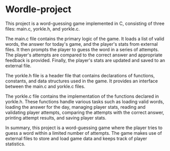 # Wordle-project

This project is a word-guessing game implemented in C, consisting of three files: main.c, yorkle.h, and yorkle.c.

The main.c file contains the primary logic of the game. It loads a list of valid words, the answer for today's game, and the player's stats from external files. It then prompts the player to guess the word in a series of attempts. The player's attempts are compared to the correct answer and appropriate feedback is provided. Finally, the player's stats are updated and saved to an external file.

The yorkle.h file is a header file that contains declarations of functions, constants, and data structures used in the game. It provides an interface between the main.c and yorkle.c files.

The yorkle.c file contains the implementation of the functions declared in yorkle.h. These functions handle various tasks such as loading valid words, loading the answer for the day, managing player stats, reading and validating player attempts, comparing the attempts with the correct answer, printing attempt results, and saving player stats.

In summary, this project is a word-guessing game where the player tries to guess a word within a limited number of attempts. The game makes use of external files to store and load game data and keeps track of player statistics.
